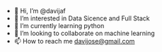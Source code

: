 - 👋 Hi, I’m @davijaf
- 👀 I’m interested in Data Sicence and Full Stack
- 🌱 I’m currently learning python
- 💞️ I’m looking to collaborate on machine learning
- 📫 How to reach me davijose@gmail.com

<!---
davijaf/davijaf is a ✨ special ✨ repository because its `README.md` (this file) appears on your GitHub profile.
You can click the Preview link to take a look at your changes.
--->
